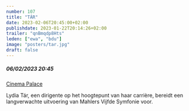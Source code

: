 ```yaml
---
number: 107
title: "TÁR"
date: 2023-02-06T20:45:00+02:00
publishdate: 2023-01-22T20:14:26+02:00
trailer: "qnBmqdp8Hts"
leden: ["ewa", "bdu"]
image: "posters/tar.jpg"
draft: false
---
```


##### 06/02/2023 20:45

[Cinema Palace](https://cinema-palace.be/nl/film/tar)

Lydia Tár, een dirigente op het hoogtepunt van haar carrière,
bereidt een langverwachte uitvoering van Mahlers Vijfde Symfonie voor.
<!--more-->
